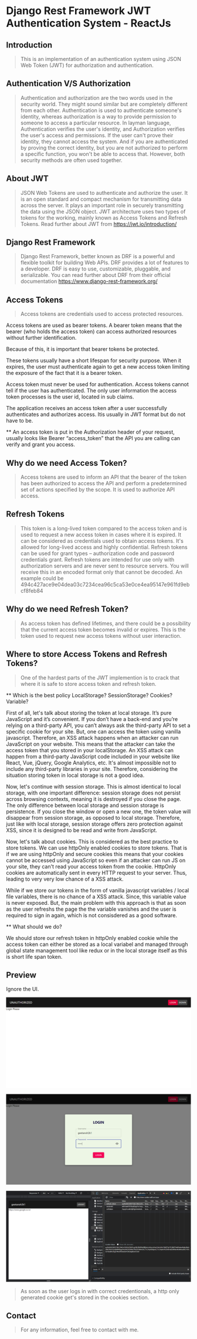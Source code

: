 # Django Rest Framework JWT Authentication System - ReactJs

## Introduction

> This is an implementation of an authentication system using JSON Web Token (JWT) for authorization and authentication.

## Authentication V/S Authorization

> Authentication and authorization are the two words used in the security world. They might sound similar but are completely different from each other. Authentication is used to authenticate someone's identity, whereas authorization is a way to provide permission to someone to access a particular resource. In layman language, Authentication verifies the user's identity, and Authorization verifies the user's access and permissions. If the user can't prove their identity, they cannot access the system. And if you are authenticated by proving the correct identity, but you are not authorized to perform a specific function, you won't be able to access that. However, both security methods are often used together.

## About JWT

> JSON Web Tokens are used to authenticate and authorize the user. It is an open standard and compact mechanism for transmitting data across the server. It plays an important role in securely transmitting the data using the JSON object. JWT architecture uses two types of tokens for the working, mainly known as Access Tokens and Refresh Tokens. Read further about JWT from https://jwt.io/introduction/

## Django Rest Framework

> Django Rest Framework, better known as DRF is a powerful and flexible toolkit for building Web APIs. DRF provides a lot of features to a developer. DRF is easy to use, customizable, pluggable, and serializable. You can read further about DRF from their official documentation https://www.django-rest-framework.org/

## Access Tokens

> Access tokens are credentials used to access protected resources.
 
Access tokens are used as bearer tokens. A bearer token means that the bearer (who holds the access token) can access authorized resources without further identification.
 
Because of this, it is important that bearer tokens be protected.
 
These tokens usually have a short lifespan for security purpose. When it expires, the user must authenticate again to get a new access token limiting the exposure of the fact that it is a bearer token.
 
Access token must never be used for authentication. Access tokens cannot tell if the user has authenticated. The only user information the access token processes is the user id, located in sub claims.
 
The application receives an access token after a user successfully authenticates and authorizes access. Itis usually in JWT format but do not have to be.

** An access token is put in the Authorization header of your request, usually looks like Bearer “access_token” that the API you are calling can verify and grant you access.

## Why do we need Access Token?

> Access tokens are used to inform an API that the bearer of the token has been authorized to access the API and perform a predetermined set of actions specified by the scope. It is used to authorize API access.

## Refresh Tokens

> This token is a long-lived token compared to the access token and is used to request a new access token in cases where it is expired. It can be considered as credentials used to obtain access tokens. It's allowed for long-lived access and highly confidential. Refresh tokens can be used for grant types – authorization code and password credentials grant. Refresh tokens are intended for use only with authorization servers and are never sent to resource servers. You will receive this in an encoded format only that cannot be decoded. An example could be 494c427ace9e04dea03c7234cea96c5ca53e0ce4ea95147e961fd9ebcf8feb84

## Why do we need Refresh Token?

> As access token has defined lifetimes, and there could be a possibility that the current access token becomes invalid or expires. This is the token used to request new access tokens without user interaction.

## Where to store Access Tokens and Refresh Tokens?

> One of the hardest parts of the JWT implemention is to crack that where it is safe to store access token and refresh token. 

** Which is the best policy LocalStorage? SessionStorage? Cookies? Variable?

First of all, let's talk about storing the token at local storage. It’s pure JavaScript and it’s convenient. If you don’t have a back-end and you’re relying on a third-party API, you can’t always ask the third-party API to set a specific cookie for your site. But, one can access the token using vanilla javascript. Therefore, an XSS attack happens when an attacker can run JavaScript on your website. This means that the attacker can take the access token that you stored in your localStorage. An XSS attack can happen from a third-party JavaScript code included in your website like React, Vue, jQuery, Google Analytics, etc. It's almost impossible not to include any third-party libraries in your site. Therefore, considering the situation storing token in local storage is not a good idea.

Now, let's continue with session storage. This is almost identical to local storage, with one important difference: session storage does not persist across browsing contexts, meaning it is destroyed if you close the page. The only difference between local storage and session storage is persistence. If you close the window or open a new one, the token value will disappear from session storage, as opposed to local storage. Therefore, just like with local storage, session storage offers zero protection against XSS, since it is designed to be read and write from JavaScript.

Now, let's talk about cookies. This is considered as the best practice to store tokens. We can use httpOnly enabled cookies to store tokens. That is if we are using httpOnly and secure cookies this means that your cookies cannot be accessed using JavaScript so even if an attacker can run JS on your site, they can't read your access token from the cookie. HttpOnly cookies are automatically sent in every HTTP request to your server. Thus, leading to very very low chance of a XSS attack.

While if we store our tokens in the form of vanilla javascript variables / local file variables, there is no chance of a XSS attack. Since, this variable value is never exposed. But, the main problem with this approach is that as soon as the user refreshs the page the the variable vanishes and the user is required to sign in again, which is not consisdered as a good software.

** What should we do?

We should store our refresh token in httpOnly enabled cookie while the access token can either be stored as a local variabel and managed through global state management tool like redux or in the local storage itself as this is short life span token.

## Preview

Ignore the UI.

![Http Only Cookie](/markdown/Unauthorised.png)

![Http Only Cookie](/markdown/Login.png)

![Http Only Cookie](/markdown/LoggedIn.png)

> As soon as the user logs in with correct credentionals, a http only generated cookie get's stored in the cookies section.

## Contact

> For any information, feel free to contact with me.
